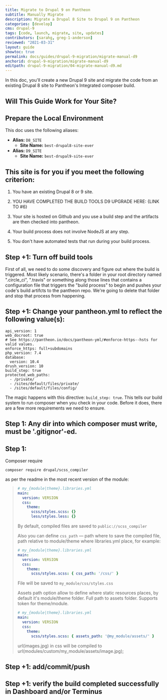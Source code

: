 ```yaml
---
title: Migrate to Drupal 9 on Pantheon
subtitle: Manually Migrate
description: Migrate a Drupal 8 Site to Drupal 9 on Pantheon
categories: [develop]
cms: drupal-9
tags: [code, launch, migrate, site, updates]
contributors: [sarahg, greg-1-anderson]
reviewed: "2021-03-31"
layout: guide
showtoc: true
permalink: docs/guides/drupal-9-migration/migrate-manual-d9
anchorid: drupal-9-migration/migrate-manual-d9
editpath: drupal-9-migration/04-migrate-manual-d9.md
---
```


In this doc, you'll create a new Drupal 9 site and migrate the code from an existing Drupal 8 site to Pantheon's Integrated composer build.

## Will This Guide Work for Your Site?

<Partial file="drupal-9/upgrade-site-requirements.md" />

## Prepare the Local Environment

<Partial file="drupal-9/prepare-local-environment.md" />

This doc uses the following aliases:

- **Alias:** `D8_SITE`
  - **Site Name:** `best-drupal8-site-ever`
- **Alias:** `D9_SITE`
  - **Site Name:** `best-drupal9-site-ever`

## This site is for you if you meet the following criterion:

1. You have an existing Drupal 8 or 9 site.

1. YOU HAVE COMPLETED THE BUILD TOOLS D9 UPGRADE HERE: {LINK TO #6}

1. Your site is hosted on Github and you use a build step and the artifacts are then checked into pantheon.

1. Your build process does not involve NodeJS at any step.

1. You don't have automated tests that run during your build process.


## Step +1: Turn off build tools

First of all, we need to do some discovery and figure out where the build is triggered.
Most likely scenario, there's a folder in your root directory named ".circle_ci", ".travis"
or something along those lines that contains a configuration file that triggers the "build
process" to begin and pushes your code's build artifcts to the pantheon repo. We're
going to delete that folder and stop that process from happening.

## Step +1: Change your pantheon.yml to reflect the following value(s):

```
api_version: 1
web_docroot: true
# See https://pantheon.io/docs/pantheon-yml/#enforce-https--hsts for valid values.
enforce_https: full+subdomains
php_version: 7.4
database:
  version: 10.4
drush_version: 10
build_step: true
protected_web_paths:
  - /private/
  - /sites/default/files/private/
  - /sites/default/files/config/
```

The magic happens with this directive: `build_step: true`.
This tells our build system to run composer when you check in your code.
Before it does, there are a few more requirements we need to ensure.

## Step 1: Any dir into which composer must write, must be '.gitignor'-ed.



## Step 1:

Composer require

```
composer require drupal/scss_compiler
```

as per the readme in the most recent version of the module:

<blockquote>

```yml
# my_{module|theme}.libraries.yml
main:
  version: VERSION
  css:
    theme:
      scss/styles.scss: {}
      less/styles.less: {}
```
By default, compiled files are saved to `public://scss_compiler`

Also you can define `css_path` — path where to save the compiled file,
path relative to module/theme where libraries.yml place, for example:
```yml
# my_{module|theme}.libraries.yml
main:
  version: VERSION
  css:
    theme:
      scss/styles.scss: { css_path: '/css/' }
```
File will be saved to `my_module/css/styles.css`

Assets path option allow to define where static resources places, by default
it's module/theme folder. Full path to assets folder. Supports token for
theme/module.
```yml
# my_{module|theme}.libraries.yml
main:
  version: VERSION
  css:
    theme:
      scss/styles.scss: { assets_path: '@my_module/assets/' }
```
url(images.jpg) in css will be compiled to
url(modules/custom/my_module/assets/image.jpg);

</blockquote>


## Step +1: add/commit/push

## Step +1: verify the build completed successfully in Dashboard and/or Terminus
